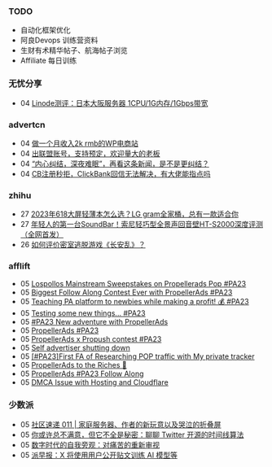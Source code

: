 ### TODO
-  自动化框架优化
-  阿良Devops 训练营资料
-  生财有术精华帖子、航海帖子浏览
-  Affiliate 每日训练

### 无忧分享
<!-- ruyo:START -->
-  04 [Linode测评：日本大阪服务器 1CPU/1G内存/1Gbps带宽](https://51.ruyo.net/18466.html)<!-- ruyo:END -->

### advertcn
<!-- advertcn:START -->
-  04 [做一个月收入2k rmb的WP电商站](https://www.advertcn.com/forum.php?mod=viewthread&tid=111949)
-  04 [出联盟账号，支持预定，欢迎量大的老板](https://www.advertcn.com/forum.php?mod=viewthread&tid=111946)
-  04 [“内心纠结，深夜难眠”，再看这条新闻，是不是更纠结？](https://www.advertcn.com/forum.php?mod=viewthread&tid=111941)
-  04 [CB注册秒拒，ClickBank回信无法解决，有大佬能指点吗](https://www.advertcn.com/forum.php?mod=viewthread&tid=111937)<!-- advertcn:END -->

### zhihu
<!-- zhihu:START -->
-  27 [2023年618大屏轻薄本怎么选？LG gram全家桶，总有一款适合你](http://zhuanlan.zhihu.com/p/632641888?utm_campaign=rss&utm_medium=rss&utm_source=rss&utm_content=title)
-  27 [年轻人的第一台SoundBar！索尼轻巧型全景声回音壁HT-S2000深度评测（全网首发）](http://zhuanlan.zhihu.com/p/630990296?utm_campaign=rss&utm_medium=rss&utm_source=rss&utm_content=title)
-  26 [如何评价密室逃脱游戏《长安乱》？](http://www.zhihu.com/question/563950552/answer/3045961312?utm_campaign=rss&utm_medium=rss&utm_source=rss&utm_content=title)<!-- zhihu:END -->

### afflift
<!-- afflift:START -->
-  05 [Lospollos Mainstream Sweepstakes on Propellerads Pop #PA23](https://afflift.com/f/threads/lospollos-mainstream-sweepstakes-on-propellerads-pop-pa23.11564/)
-  05 [Biggest Follow Along Contest Ever with PropellerAds #PA23](https://afflift.com/f/threads/biggest-follow-along-contest-ever-with-propellerads-pa23.11543/)
-  05 [Teaching PA platform to newbies while making a profit! 💰 #PA23](https://afflift.com/f/threads/teaching-pa-platform-to-newbies-while-making-a-profit-%F0%9F%92%B0-pa23.11585/)
-  05 [Testing some new things... #PA23](https://afflift.com/f/threads/testing-some-new-things-pa23.11578/)
-  05 [#PA23 New adventure with PropellerAds](https://afflift.com/f/threads/pa23-new-adventure-with-propellerads.11573/)
-  05 [PropellerAds #PA23](https://afflift.com/f/threads/propellerads-pa23.11570/)
-  05 [PropellerAds x Propush contest #PA23](https://afflift.com/f/threads/propellerads-x-propush-contest-pa23.11568/)
-  05 [Self advertiser shutting down](https://afflift.com/f/threads/self-advertiser-shutting-down.11583/)
-  05 [[#PA23]First FA of Researching POP traffic with My private tracker](https://afflift.com/f/threads/pa23-first-fa-of-researching-pop-traffic-with-my-private-tracker.11552/)
-  05 [PropellerAds to the Riches 🤑](https://afflift.com/f/threads/propellerads-to-the-riches-%F0%9F%A4%91.11567/)
-  05 [PropellerAds #PA23 Follow Along](https://afflift.com/f/threads/propellerads-pa23-follow-along.11565/)
-  05 [DMCA Issue with Hosting and Cloudflare](https://afflift.com/f/threads/dmca-issue-with-hosting-and-cloudflare.11582/)<!-- afflift:END -->

### 少数派
<!-- sspai:START -->
-  05 [社区速递 011 | 家庭服务器、作者的新玩意以及哭泣的折叠屏](https://sspai.com/post/82701)
-  05 [你或许总不满意，但它不全是秘密：聊聊 Twitter 开源的时间线算法](https://sspai.com/post/82586)
-  05 [数字时代的自我旁观：对痛苦的重新审视](https://sspai.com/post/82553)
-  05 [派早报：X 将使用用户公开贴文训练 AI 模型等](https://sspai.com/post/82690)<!-- sspai:END -->
